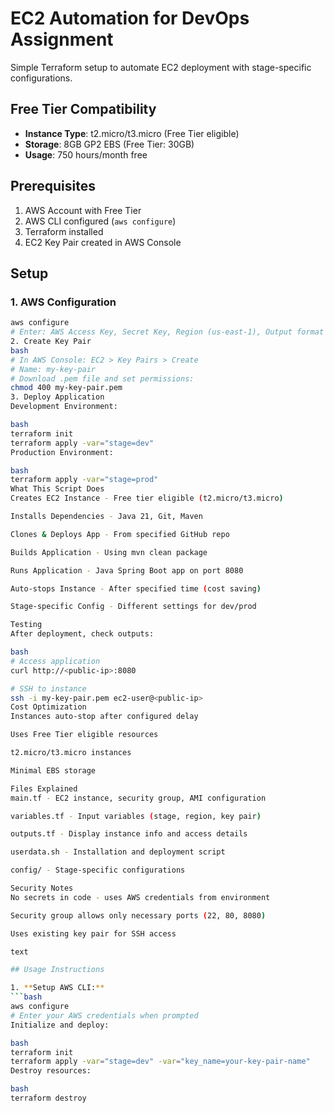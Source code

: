 # EC2 Automation for DevOps Assignment

Simple Terraform setup to automate EC2 deployment with stage-specific configurations.

## Free Tier Compatibility
- **Instance Type**: t2.micro/t3.micro (Free Tier eligible)
- **Storage**: 8GB GP2 EBS (Free Tier: 30GB)
- **Usage**: 750 hours/month free

## Prerequisites
1. AWS Account with Free Tier
2. AWS CLI configured (`aws configure`)
3. Terraform installed
4. EC2 Key Pair created in AWS Console

## Setup

### 1. AWS Configuration
```bash
aws configure
# Enter: AWS Access Key, Secret Key, Region (us-east-1), Output format (json)
2. Create Key Pair
bash
# In AWS Console: EC2 > Key Pairs > Create
# Name: my-key-pair
# Download .pem file and set permissions:
chmod 400 my-key-pair.pem
3. Deploy Application
Development Environment:

bash
terraform init
terraform apply -var="stage=dev"
Production Environment:

bash
terraform apply -var="stage=prod"
What This Script Does
Creates EC2 Instance - Free tier eligible (t2.micro/t3.micro)

Installs Dependencies - Java 21, Git, Maven

Clones & Deploys App - From specified GitHub repo

Builds Application - Using mvn clean package

Runs Application - Java Spring Boot app on port 8080

Auto-stops Instance - After specified time (cost saving)

Stage-specific Config - Different settings for dev/prod

Testing
After deployment, check outputs:

bash
# Access application
curl http://<public-ip>:8080

# SSH to instance
ssh -i my-key-pair.pem ec2-user@<public-ip>
Cost Optimization
Instances auto-stop after configured delay

Uses Free Tier eligible resources

t2.micro/t3.micro instances

Minimal EBS storage

Files Explained
main.tf - EC2 instance, security group, AMI configuration

variables.tf - Input variables (stage, region, key pair)

outputs.tf - Display instance info and access details

userdata.sh - Installation and deployment script

config/ - Stage-specific configurations

Security Notes
No secrets in code - uses AWS credentials from environment

Security group allows only necessary ports (22, 80, 8080)

Uses existing key pair for SSH access

text

## Usage Instructions

1. **Setup AWS CLI:**
```bash
aws configure
# Enter your AWS credentials when prompted
Initialize and deploy:

bash
terraform init
terraform apply -var="stage=dev" -var="key_name=your-key-pair-name"
Destroy resources:

bash
terraform destroy
